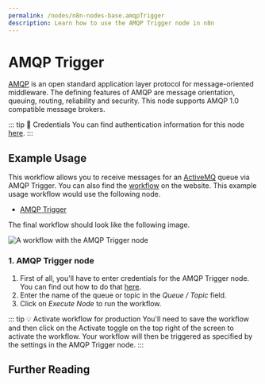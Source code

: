 ```yaml
---
permalink: /nodes/n8n-nodes-base.amqpTrigger
description: Learn how to use the AMQP Trigger node in n8n
---
```


# AMQP Trigger

[AMQP](https://www.amqp.org/) is an open standard application layer protocol for message-oriented middleware. The defining features of AMQP are message orientation, queuing, routing, reliability and security. This node supports AMQP 1.0 compatible message brokers.

::: tip 🔑 Credentials
You can find authentication information for this node [here](../../../credentials/AMQP/README.md).
:::


## Example Usage

This workflow allows you to receive messages for an [ActiveMQ](https://activemq.apache.org/) queue via AMQP Trigger. You can also find the [workflow](https://n8n.io/workflows/513) on the website. This example usage workflow would use the following node.
- [AMQP Trigger]()

The final workflow should look like the following image.

![A workflow with the AMQP Trigger node](./workflow.png)


### 1. AMQP Trigger node

1. First of all, you'll have to enter credentials for the AMQP Trigger node. You can find out how to do that [here](../../../credentials/AMQP/README.md).
2. Enter the name of the queue or topic in the *Queue / Topic* field.
3. Click on *Execute Node* to run the workflow.

::: tip 💡 Activate workflow for production
You'll need to save the workflow and then click on the Activate toggle on the top right of the screen to activate the workflow. Your workflow will then be triggered as specified by the settings in the AMQP Trigger node.
:::

## Further Reading

<FurtherReadingBlog node="AMQP Trigger" />
